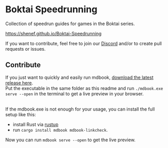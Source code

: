 # Boktai Speedrunning

Collection of speedrun guides for games in the Boktai series.

<https://shenef.github.io/Boktai-Speedrunning>

If you want to contribute, feel free to join our [Discord](https://discord.gg/0dUb9OmJrIrRPFGf) and/or to create pull requests or issues.

## Contribute

If you just want to quickly and easily run mdbook, [download the latest release here](https://github.com/rust-lang/mdBook/releases/latest).  
Put the executable in the same folder as this readme and run `./mdbook.exe serve --open` in the terminal to get a live preview in your browser.

<br>
If the mdbook.exe is not enough for your usage, you can install the full setup like this:

- install Rust via [rustup](https://rustup.rs/)
- run `cargo install mdbook mdbook-linkcheck`.

Now you can run `mdbook serve --open` to get the live preview.
